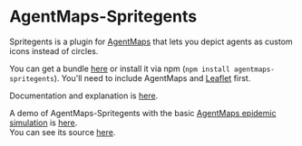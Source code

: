 # AgentMaps-Spritegents

Spritegents is a plugin for [AgentMaps](https://github.com/noncomputable/AgentMaps) that lets you depict agents as custom icons instead of circles.

You can get a bundle [here](https://unpkg.com/agentmaps-spritegents@1.0.0/site/dist/spritegents.js) or install it via npm (`npm install agentmaps-spritegents`). 
You'll need to include AgentMaps and [Leaflet](https://leafletjs.com/download.html) first.

Documentation and explanation is [here](https://noncomputable.github.io/AgentMaps-Spritegents/docs/).

A demo of AgentMaps-Spritegents with the basic [AgentMaps epidemic simulation](https://noncomputable.github.io/AgentMaps/demos/epidemic/epidemic.html) is [here](https://noncomputable.github.io/AgentMaps-Spritegents/demos/epidemic/epidemic.html).  
You can see its source [here](https://github.com/noncomputable/AgentMaps-Spritegents/tree/gh-pages/demos/epidemic).
